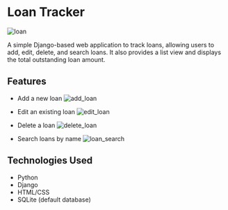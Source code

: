 # Loan Tracker
![loan](https://github.com/user-attachments/assets/8bf0b302-aeac-46f4-9698-994abd8f0a33)

A simple Django-based web application to track loans, allowing users to add, edit, delete, and search loans. It also provides a list view and displays the total outstanding loan amount.

## Features
- Add a new loan
![add_loan](https://github.com/user-attachments/assets/bcf277d2-3df1-4809-9db0-c0f15933ecf2)

- Edit an existing loan
![edit_loan](https://github.com/user-attachments/assets/a82fd07e-d764-4363-9ada-de5572853794)

- Delete a loan
![delete_loan](https://github.com/user-attachments/assets/013e8897-bda9-4628-a8c3-b1aa967b6f14)

- Search loans by name
![loan_search](https://github.com/user-attachments/assets/d42e2b74-fdd9-4b38-8622-15fa9116f412)

## Technologies Used
- Python
- Django
- HTML/CSS
- SQLite (default database)
